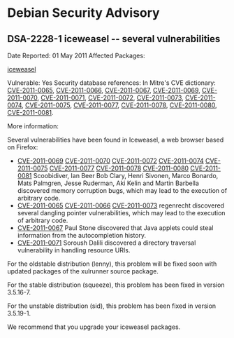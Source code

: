 
Debian Security Advisory
========================


DSA-2228-1 iceweasel -- several vulnerabilities
-----------------------------------------------



Date Reported:
01 May 2011
Affected Packages:

[iceweasel](https://packages.debian.org/src:iceweasel)

Vulnerable:
Yes
Security database references:
In Mitre's CVE dictionary: [CVE-2011-0065](https://security-tracker.debian.org/tracker/CVE-2011-0065), [CVE-2011-0066](https://security-tracker.debian.org/tracker/CVE-2011-0066), [CVE-2011-0067](https://security-tracker.debian.org/tracker/CVE-2011-0067), [CVE-2011-0069](https://security-tracker.debian.org/tracker/CVE-2011-0069), [CVE-2011-0070](https://security-tracker.debian.org/tracker/CVE-2011-0070), [CVE-2011-0071](https://security-tracker.debian.org/tracker/CVE-2011-0071), [CVE-2011-0072](https://security-tracker.debian.org/tracker/CVE-2011-0072), [CVE-2011-0073](https://security-tracker.debian.org/tracker/CVE-2011-0073), [CVE-2011-0074](https://security-tracker.debian.org/tracker/CVE-2011-0074), [CVE-2011-0075](https://security-tracker.debian.org/tracker/CVE-2011-0075), [CVE-2011-0077](https://security-tracker.debian.org/tracker/CVE-2011-0077), [CVE-2011-0078](https://security-tracker.debian.org/tracker/CVE-2011-0078), [CVE-2011-0080](https://security-tracker.debian.org/tracker/CVE-2011-0080), [CVE-2011-0081](https://security-tracker.debian.org/tracker/CVE-2011-0081).  

More information:

Several vulnerabilities have been found in Iceweasel, a web browser
based on Firefox:


* [CVE-2011-0069](https://security-tracker.debian.org/tracker/CVE-2011-0069) [CVE-2011-0070](https://security-tracker.debian.org/tracker/CVE-2011-0070) [CVE-2011-0072](https://security-tracker.debian.org/tracker/CVE-2011-0072) [CVE-2011-0074](https://security-tracker.debian.org/tracker/CVE-2011-0074) [CVE-2011-0075](https://security-tracker.debian.org/tracker/CVE-2011-0075) [CVE-2011-0077](https://security-tracker.debian.org/tracker/CVE-2011-0077) [CVE-2011-0078](https://security-tracker.debian.org/tracker/CVE-2011-0078) [CVE-2011-0080](https://security-tracker.debian.org/tracker/CVE-2011-0080) [CVE-2011-0081](https://security-tracker.debian.org/tracker/CVE-2011-0081)
Scoobidiver, Ian Beer Bob Clary, Henri Sivonen, Marco Bonardo,
 Mats Palmgren, Jesse Ruderman, Aki Kelin and Martin Barbella
 discovered memory corruption bugs, which may lead to the execution
 of arbitrary code.
* [CVE-2011-0065](https://security-tracker.debian.org/tracker/CVE-2011-0065) [CVE-2011-0066](https://security-tracker.debian.org/tracker/CVE-2011-0066) [CVE-2011-0073](https://security-tracker.debian.org/tracker/CVE-2011-0073)
regenrecht discovered several dangling pointer vulnerabilities,
 which may lead to the execution of arbitrary code.
* [CVE-2011-0067](https://security-tracker.debian.org/tracker/CVE-2011-0067)
Paul Stone discovered that Java applets could steal information
 from the autocompletion history.
* [CVE-2011-0071](https://security-tracker.debian.org/tracker/CVE-2011-0071)
Soroush Dalili discovered a directory traversal vulnerability in
 handling resource URIs.


For the oldstable distribution (lenny), this problem will be fixed soon
with updated packages of the xulrunner source package.


For the stable distribution (squeeze), this problem has been fixed in
version 3.5.16-7.


For the unstable distribution (sid), this problem has been fixed in
version 3.5.19-1.


We recommend that you upgrade your iceweasel packages.





